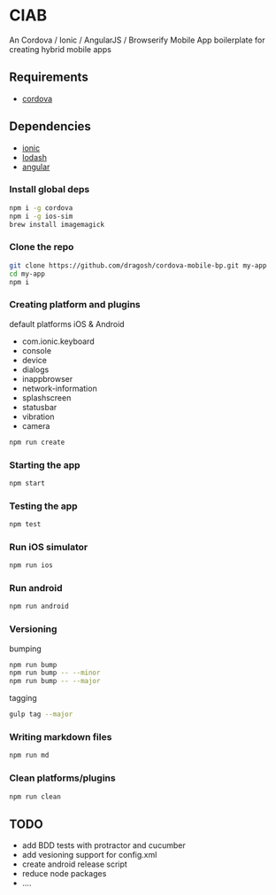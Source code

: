 CIAB
=====================
An Cordova / Ionic / AngularJS / Browserify Mobile App boilerplate for creating hybrid mobile apps

## Requirements
- [cordova](https://cordova.apache.org/)

## Dependencies
- [ionic](http://ionicframework.com)
- [lodash](http://lodash.com)
- [angular](http://angularjs.org)

### Install global deps
```bash
npm i -g cordova
npm i -g ios-sim
brew install imagemagick
```

### Clone the repo
```bash
git clone https://github.com/dragosh/cordova-mobile-bp.git my-app
cd my-app
npm i
```

### Creating platform and plugins
default platforms iOS & Android
- com.ionic.keyboard
- console
- device
- dialogs
- inappbrowser
- network-information
- splashscreen
- statusbar
- vibration
- camera

```bash
npm run create
```

### Starting the app
```bash
npm start
```

### Testing the app
```bash
npm test
```

### Run iOS simulator
```bash
npm run ios
```

### Run android
```bash
npm run android
```

### Versioning
bumping
```bash
npm run bump
npm run bump -- --minor
npm run bump -- --major
```

tagging
```bash
gulp tag --major
```

### Writing markdown files
```bash
npm run md
```

### Clean platforms/plugins
```bash
npm run clean
```

## TODO
- add BDD tests with protractor and cucumber
- add vesioning support for config.xml
- create android release script
- reduce node packages
- ....
